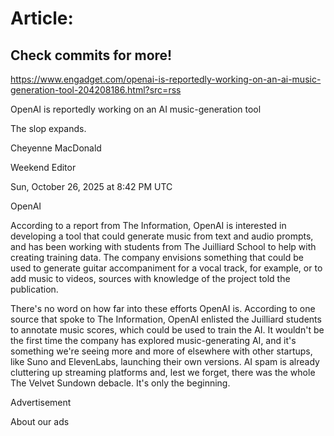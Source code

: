 # Article:

## Check commits for more!
https://www.engadget.com/openai-is-reportedly-working-on-an-ai-music-generation-tool-204208186.html?src=rss

OpenAI is reportedly working on an AI music-generation tool

The slop expands.

Cheyenne MacDonald

Weekend Editor

Sun, October 26, 2025 at 8:42 PM UTC

OpenAI

According to a report from The Information, OpenAI is interested in developing a tool that could generate music from text and audio prompts, and has been working with students from The Juilliard School to help with creating training data. The company envisions something that could be used to generate guitar accompaniment for a vocal track, for example, or to add music to videos, sources with knowledge of the project told the publication.

There's no word on how far into these efforts OpenAI is. According to one source that spoke to The Information, OpenAI enlisted the Juilliard students to annotate music scores, which could be used to train the AI. It wouldn't be the first time the company has explored music-generating AI, and it's something we're seeing more and more of elsewhere with other startups, like Suno and ElevenLabs, launching their own versions. AI spam is already cluttering up streaming platforms and, lest we forget, there was the whole The Velvet Sundown debacle. It's only the beginning.

Advertisement

About our ads